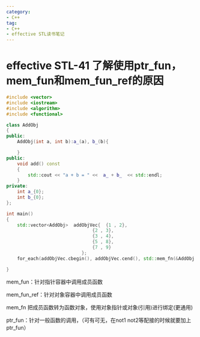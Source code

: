 ```yaml
---
category: 
- C++
tag:
- C++
- effective STL读书笔记
---
```


# effective STL-41 了解使用ptr_fun， mem_fun和mem_fun_ref的原因

```cpp
#include <vector>
#include <iostream>
#include <algorithm>
#include <functional>

class AddObj
{
public:
    AddObj(int a, int b):a_(a), b_(b){

    }
public:
    void add() const
    {
        std::cout << "a + b = " <<  a_ + b_  << std::endl;
    }
private:
    int a_{0};
    int b_{0};
};

int main()
{
    std::vector<AddObj>  addObjVec{  {1 , 2},
                                {2 , 3},
                                {3 , 4},
                                {5 , 8},
                                {7 , 9}
                            };
    for_each(addObjVec.cbegin(), addObjVec.cend(), std::mem_fn(&AddObj::add));

}
```


mem_fun：针对指针容器中调用成员函数

mem_fun_ref：针对对象容器中调用成员函数

mem_fn	把成员函数转为函数对象，使用对象指针或对象(引用)进行绑定(更通用)

ptr_fun：针对一般函数的调用，（可有可无，在not1 not2等配接的时候就要加上ptr_fun）